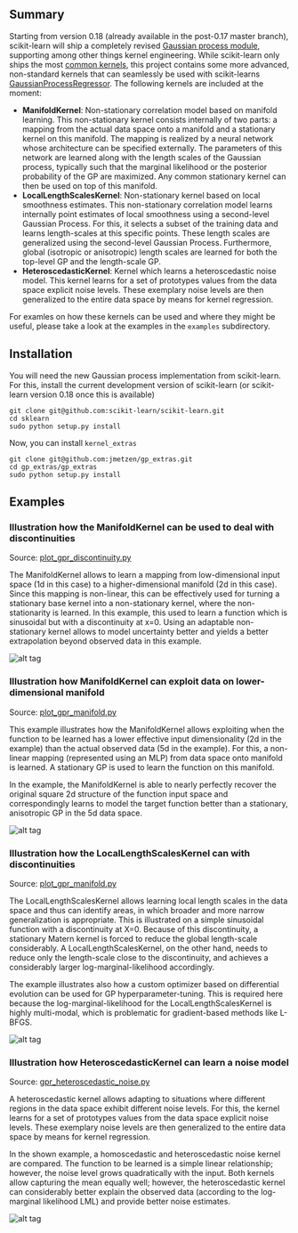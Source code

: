 Summary
-------

Starting from version 0.18 (already available in the post-0.17 master branch), scikit-learn will ship a completely revised [Gaussian process module](http://scikit-learn.org/dev/modules/gaussian_process.html), supporting among other things kernel engineering. While scikit-learn only ships the most [common kernels](http://scikit-learn.org/dev/modules/gaussian_process.html#kernels-for-gaussian-processes), this project contains some more advanced, non-standard kernels that can seamlessly be used with scikit-learns [GaussianProcessRegressor](http://scikit-learn.org/dev/modules/generated/sklearn.gaussian_process.GaussianProcessRegressor.html#sklearn.gaussian_process.GaussianProcessRegressor). The following kernels are included at the moment:
 * **ManifoldKernel**: Non-stationary correlation model based on manifold learning. This non-stationary kernel consists internally of two parts: a mapping from the actual data space onto a manifold and a stationary kernel on this manifold. The mapping is realized by a neural network whose architecture can be specified externally. The parameters of this network are learned along with the length scales of the Gaussian process, typically such that the marginal likelihood or the posterior probability of the GP are maximized. Any common stationary kernel can then be used on top of this manifold.
 * **LocalLengthScalesKernel**: Non-stationary kernel based on local smoothness estimates. This non-stationary correlation model learns internally point estimates of local smoothness using a second-level Gaussian Process. For this, it selects a subset of the training data and learns length-scales at this specific points. These length scales are generalized using the second-level Gaussian Process. Furthermore, global (isotropic or anisotropic) length scales are learned for both the top-level GP and the length-scale GP.
 * **HeteroscedasticKernel**: Kernel which learns a heteroscedastic noise model. This kernel learns for a set of prototypes values from the data space explicit noise levels. These exemplary noise levels are then generalized to the entire data space by means for kernel regression.

For examles on how these kernels can be used and where they might be useful, please take a look at the examples in the `examples` subdirectory.

Installation
------------

You will need the new Gaussian process implementation from scikit-learn. For this, install the current development version of scikit-learn (or scikit-learn version 0.18 once this is available)

    git clone git@github.com:scikit-learn/scikit-learn.git
    cd sklearn
    sudo python setup.py install

Now, you can install `kernel_extras`

    git clone git@github.com:jmetzen/gp_extras.git
    cd gp_extras/gp_extras
    sudo python setup.py install

Examples
--------

### Illustration how the ManifoldKernel can be used to deal with discontinuities

Source: [plot_gpr_discontinuity.py](https://github.com/jmetzen/gp_extras/blob/master/examples/plot_gpr_discontinuity.py)

The ManifoldKernel allows to learn a mapping from low-dimensional input space
(1d in this case) to a higher-dimensional manifold (2d in this case). Since this
mapping is non-linear, this can be effectively used for turning a stationary
base kernel into a non-stationary kernel, where the non-stationarity is
learned. In this example, this used to learn a function which is sinusoidal but
with a discontinuity at x=0. Using an adaptable non-stationary kernel allows
to model uncertainty better and yields a better extrapolation beyond observed
data in this example.

![alt tag](https://raw.github.com/jmetzen/gp_extras/master/images/gpr_discontinuity.png)

### Illustration how ManifoldKernel can exploit data on lower-dimensional manifold

Source: [plot_gpr_manifold.py](https://github.com/jmetzen/gp_extras/blob/master/examples/plot_gpr_manifold.py)

This example illustrates how the ManifoldKernel allows exploiting when the
function to be learned has a lower effective input dimensionality (2d in the
example) than the actual observed data (5d in the example). For this, a
non-linear mapping (represented using an MLP) from data space onto
manifold is learned. A stationary GP is used to learn the function on this
manifold.

In the example, the ManifoldKernel is able to nearly perfectly recover the
original square 2d structure of the function input space and correspondingly
learns to model the target function better than a stationary, anisotropic GP
in the 5d data space.

![alt tag](https://raw.github.com/jmetzen/gp_extras/master/images/gpr_manifold.png)

### Illustration how the LocalLengthScalesKernel can with discontinuities
Source: [plot_gpr_manifold.py](https://github.com/jmetzen/gp_extras/blob/master/examples/plot_gpr_lls.py)

The LocalLengthScalesKernel allows learning local length scales in the data
space and thus can identify areas, in which broader and more narrow
generalization is appropriate. This is illustrated on a simple sinusoidal
function with a discontinuity at X=0. Because of this discontinuity, a
stationary Matern kernel is forced to reduce the global length-scale
considerably. A LocalLengthScalesKernel, on the other hand, needs to reduce
only the length-scale close to the discontinuity, and achieves a considerably
larger log-marginal-likelihood accordingly.

The example illustrates also how a custom optimizer based on differential
evolution can be used for GP hyperparameter-tuning. This is required here
because the log-marginal-likelihood for the LocalLengthScalesKernel is highly
multi-modal, which is problematic for gradient-based methods like L-BFGS.

![alt tag](https://raw.github.com/jmetzen/gp_extras/master/images/gpr_lls.png)

### Illustration how HeteroscedasticKernel can learn a noise model

Source: [gpr_heteroscedastic_noise.py](https://github.com/jmetzen/gp_extras/blob/master/examples/plot_gpr_heteroscedastic_noise.py)

A heteroscedastic kernel allows adapting to situations where different regions
in the data space exhibit different noise levels. For this, the kernel learns
for a set of prototypes values from the data space explicit noise levels.
These exemplary noise levels are then generalized to the entire data space by
means for kernel regression.

In the shown example, a homoscedastic and heteroscedastic noise kernel are
compared. The function to be learned is a simple linear relationship; however,
the noise level grows quadratically with the input. Both kernels allow
capturing the mean equally well; however, the heteroscedastic kernel can
considerably better explain the observed data (according to the log-marginal
likelihood LML) and provide better noise estimates.

![alt tag](https://raw.github.com/jmetzen/gp_extras/master/images/gpr_heteroscedastic_noise.png)
